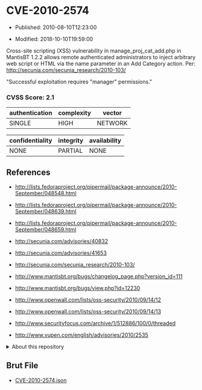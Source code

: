 # CVE-2010-2574

- Published: 2010-08-10T12:23:00

- Modified: 2018-10-10T19:59:00

Cross-site scripting (XSS) vulnerability in manage_proj_cat_add.php in MantisBT 1.2.2 allows remote authenticated administrators to inject arbitrary web script or HTML via the name parameter in an Add Category action. Per: http://secunia.com/secunia_research/2010-103/

"Successful exploitation requires "manager" permissions."

### CVSS Score: **2.1**

| authentication | complexity | vector |
| --- | --- | --- |
| SINGLE | HIGH | NETWORK |

| confidentiality | integrity | availability |
| --- | --- | --- |
| NONE | PARTIAL | NONE |

## References

* http://lists.fedoraproject.org/pipermail/package-announce/2010-September/048548.html

* http://lists.fedoraproject.org/pipermail/package-announce/2010-September/048639.html

* http://lists.fedoraproject.org/pipermail/package-announce/2010-September/048659.html

* http://secunia.com/advisories/40832

* http://secunia.com/advisories/41653

* http://secunia.com/secunia_research/2010-103/

* http://www.mantisbt.org/bugs/changelog_page.php?version_id=111

* http://www.mantisbt.org/bugs/view.php?id=12230

* http://www.openwall.com/lists/oss-security/2010/09/14/12

* http://www.openwall.com/lists/oss-security/2010/09/14/13

* http://www.securityfocus.com/archive/1/512886/100/0/threaded

* http://www.vupen.com/english/advisories/2010/2535

<details>
<summary>About this repository</summary> 

  This repository is part of the project [Live Hack CVE](https://github.com/Live-Hack-CVE). Main website can be found [www.live-hack.org](https://www.live-hack.org) 
  
  Made by [Sn0wAlice](https://github.com/Sn0wAlice) for the people that care about security and need to have a feed of the latest CVEs. Hope you enjoy it, don't forget to star the repo and follow me on [Twitter](https://twitter.com/Sn0wAlice) and [Github](https://github.com/Sn0wAlice). And that is my [personnal website](https://www.alice-snow.me/)

  - [Home Page](https://github.com/Live-Hack-CVE)
  - [Framework](https://github.com/Live-Hack-CVE/cve-framework)
  - [CVE database](https://github.com/Live-Hack-CVE/full_database)
  - [Changelog](https://github.com/Live-Hack-CVE/Changelog)
</details>

## Brut File

* [CVE-2010-2574.json](https://raw.githubusercontent.com/Live-Hack-CVE/full_database/main/cves/2010/CVE-2010-2574.json)


